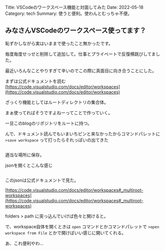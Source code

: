 Title: VSCodeのワークスペース機能と対面してみた
Date: 2022-05-18
Category: tech
Summary: 使うと便利。使わんとむっちゃ不便。

## みなさんVSCodeのワークスペース使ってます？

恥ずかしながら実はいままで使ったこと無かったです。

毎度毎度せっせと削除して追加して。仕事とプライベートで反復横跳びしてました。

最近いろんなことやりすぎて辛いのでこの際に真面目に向き合うことにした。

まずは公式ドキュメントを読む [https://code.visualstudio.com/docs/editor/workspaces](https://code.visualstudio.com/docs/editor/workspaces)

ざっくり機能としてはルートディレクトリの集合体。

まぁ使ってればそうですよねーってことで作っていく。

一旦このblogのリポジトリをルートに持つ。

んで、ドキュメント読んでもいまいちピンと来なかったからコマンドパレットに `>save workspace` って打ったらそれっぽいの出てきた

<img src="https://i.imgur.com/BiSgio9.png" alt="">

適当な場所に保存。

jsonを開くとこんな感じ

<img src="https://i.imgur.com/86v0HIk.png" alt="">


このjsonは公式ドキュメントで見た。

[https://code.visualstudio.com/docs/editor/workspaces#_multiroot-workspaces](https://code.visualstudio.com/docs/editor/workspaces#_multiroot-workspaces)

folders > path に突っ込んでいけば色々と開けると。

で、workspace自体を開くときは `open` コマンドとかコマンドパレットで `>open workspace from File` とかで開けばいい感じに開いてくれる。

あ、これ便利やわ…
